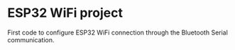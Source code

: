 # ESP32 WiFi project

First code to configure ESP32 WiFi connection through the Bluetooth Serial communication.